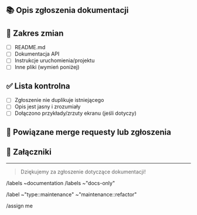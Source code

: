 <!--
  Documentation Issue Template
  Use this template for issues related to documentation.
-->

## 📚 Opis zgłoszenia dokumentacji
<!-- Opisz, czego dotyczy zgłoszenie: nowa dokumentacja, aktualizacja, poprawki, itp. -->

## 📝 Zakres zmian
- [ ] README.md
- [ ] Dokumentacja API
- [ ] Instrukcje uruchomienia/projektu
- [ ] Inne pliki (wymień poniżej)

## ✅ Lista kontrolna
- [ ] Zgłoszenie nie duplikuje istniejącego
- [ ] Opis jest jasny i zrozumiały
- [ ] Dołączono przykłady/zrzuty ekranu (jeśli dotyczy)

## 🔗 Powiązane merge requesty lub zgłoszenia
<!-- Jeśli dotyczy, podaj numer MR lub link do powiązanego zgłoszenia -->

## 📎 Załączniki
<!-- Dodaj zrzuty ekranu, pliki lub inne materiały pomocnicze -->

---
> Dziękujemy za zgłoszenie dotyczące dokumentacji!

/labels ~documentation
/labels ~"docs-only"

/label ~"type::maintenance" ~"maintenance::refactor"

/assign me
